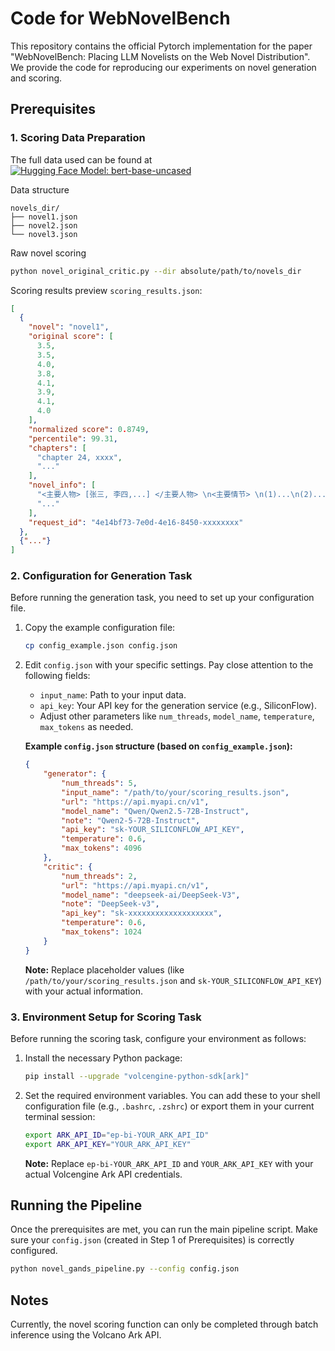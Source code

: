 # Code for WebNovelBench


This repository contains the official Pytorch implementation for the paper "WebNovelBench: Placing LLM Novelists on the Web Novel Distribution". We provide the code for reproducing our experiments on novel generation and scoring.

## Prerequisites
### 1. Scoring Data Preparation
The full data used can be found at [![Hugging Face Model: bert-base-uncased](https://img.shields.io/badge/%F0%9F%A4%97%20Datasets-webnovelbench-yellow.svg)](https://huggingface.co/datasets/Oedon42/webnovelbench)

Data structure
```
novels_dir/
├── novel1.json
├── novel2.json
└── novel3.json
```
Raw novel scoring
```bash
python novel_original_critic.py --dir absolute/path/to/novels_dir
```
Scoring results preview `scoring_results.json`:
```json
[
  {
    "novel": "novel1",
    "original score": [
      3.5,
      3.5,
      4.0,
      3.8,
      4.1,
      3.9,
      4.1,
      4.0
    ],
    "normalized score": 0.8749,
    "percentile": 99.31,
    "chapters": [
      "chapter 24, xxxx",
      "..."
    ],
    "novel_info": [
      "<主要人物> [张三, 李四,...] </主要人物> \n<主要情节> \n(1)...\n(2)...</主要情节> \n<重要场景> [场景1, 场景2,...] </重要场景>",
      "..."
    ],
    "request_id": "4e14bf73-7e0d-4e16-8450-xxxxxxxx"
  },
  {"..."}
]
```
### 2. Configuration for Generation Task

Before running the generation task, you need to set up your configuration file.

1.  Copy the example configuration file:
    ```bash
    cp config_example.json config.json
    ```
2.  Edit `config.json` with your specific settings. Pay close attention to the following fields:
    *   `input_name`: Path to your input data.
    *   `api_key`: Your API key for the generation service (e.g., SiliconFlow).
    *   Adjust other parameters like `num_threads`, `model_name`, `temperature`, `max_tokens` as needed.

    **Example `config.json` structure (based on `config_example.json`):**
    ```json
    {
        "generator": {
            "num_threads": 5,
            "input_name": "/path/to/your/scoring_results.json",
            "url": "https://api.myapi.cn/v1",
            "model_name": "Qwen/Qwen2.5-72B-Instruct",
            "note": "Qwen2-5-72B-Instruct",
            "api_key": "sk-YOUR_SILICONFLOW_API_KEY",
            "temperature": 0.6,
            "max_tokens": 4096
        },
        "critic": {
            "num_threads": 2,
            "url": "https://api.myapi.cn/v1",
            "model_name": "deepseek-ai/DeepSeek-V3",
            "note": "DeepSeek-v3",
            "api_key": "sk-xxxxxxxxxxxxxxxxxxx",
            "temperature": 0.6,
            "max_tokens": 1024
        }
    }
    ```
    **Note:** Replace placeholder values (like `/path/to/your/scoring_results.json` and `sk-YOUR_SILICONFLOW_API_KEY`) with your actual information.

### 3. Environment Setup for Scoring Task

Before running the scoring task, configure your environment as follows:

1.  Install the necessary Python package:
    ```bash
    pip install --upgrade "volcengine-python-sdk[ark]"
    ```
2.  Set the required environment variables. You can add these to your shell configuration file (e.g., `.bashrc`, `.zshrc`) or export them in your current terminal session:
    ```bash
    export ARK_API_ID="ep-bi-YOUR_ARK_API_ID"
    export ARK_API_KEY="YOUR_ARK_API_KEY"
    ```
    **Note:** Replace `ep-bi-YOUR_ARK_API_ID` and `YOUR_ARK_API_KEY` with your actual Volcengine Ark API credentials.

## Running the Pipeline

Once the prerequisites are met, you can run the main pipeline script.
Make sure your `config.json` (created in Step 1 of Prerequisites) is correctly configured.

```bash
python novel_gands_pipeline.py --config config.json
```

## Notes

Currently, the novel scoring function can only be completed through batch inference using the Volcano Ark API.
